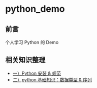# python_demo

## 前言
个人学习 Python 的 Demo


## 相关知识整理
- [一）Python 安装 & 规范](https://juejin.cn/post/7066700863732973604)
- [二）python 基础知识：数据类型 & 序列](https://juejin.cn/post/7066807356423667719)